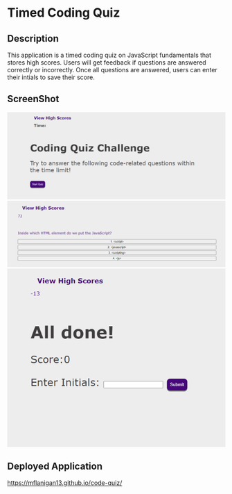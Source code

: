 # Timed Coding Quiz

## Description
This application is a timed coding quiz on JavaScript fundamentals that stores high scores. Users will get feedback if questions are answered correctly or incorrectly. Once all questions are answered, users can enter their intials to save their score.

## ScreenShot
![alt text](./assets/images/starter-container.png "starter-container")
![alt text](./assets/images/question-container.png "question-container")
![alt text](./assets/images/end-container.png "end-container")

## Deployed Application
https://mflanigan13.github.io/code-quiz/
